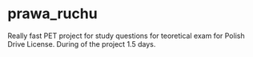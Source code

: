 # prawa_ruchu
Really fast PET project for study questions for teoretical exam for Polish Drive License. During of the project 1.5 days.
